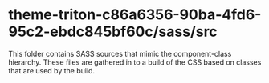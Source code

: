 # theme-triton-c86a6356-90ba-4fd6-95c2-ebdc845bf60c/sass/src

This folder contains SASS sources that mimic the component-class hierarchy. These files
are gathered in to a build of the CSS based on classes that are used by the build.
